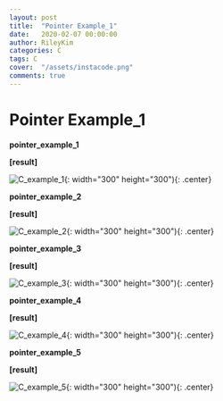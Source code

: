 ```yaml
---
layout: post
title:  "Pointer Example_1"
date:   2020-02-07 00:00:00
author: RileyKim
categories: C
tags: C
cover:  "/assets/instacode.png"
comments: true
---
```



# Pointer Example_1



**pointer_example_1**

<script src="https://gist.github.com/RileyKim/e7900591f43bc5ca5f9a06fd3be9a1ac.js" ></script>

**[result]**

![C_example_1](https://user-images.githubusercontent.com/24997255/72239268-cbd96a00-3623-11ea-89fa-4f3245f7989f.PNG){: width="300" height="300"){: .center}





**pointer_example_2**

<script src="https://gist.github.com/RileyKim/547fb53fc93c677de16344928dd90e1e.js" ></script>

**[result]**

![C_example_2](https://user-images.githubusercontent.com/24997255/72239351-1f4bb800-3624-11ea-8952-5f1990232183.PNG){: width="300" height="300"){: .center}





**pointer_example_3**

<script src="https://gist.github.com/RileyKim/2302d3a956cad73753f1c9cce76a5b5b.js"></script>

**[result]**

![C_example_3](https://user-images.githubusercontent.com/24997255/72241862-46f24e80-362b-11ea-888b-d1484e73ca30.PNG){: width="300" height="300"){: .center}





**pointer_example_4**

<script src="https://gist.github.com/RileyKim/6e37928bea28edd1d0b2bf3c3ff79dbe.js"></script>

**[result]**

![C_example_4](https://user-images.githubusercontent.com/24997255/72305391-f1fc1a00-36b6-11ea-9dc9-85422a7543f6.PNG){: width="300" height="300"){: .center}



**pointer_example_5**

<script src="https://gist.github.com/RileyKim/2626cbb04bdd197aeed4277f491b3183.js"></script>

**[result]**

![C_example_5](https://user-images.githubusercontent.com/24997255/72413851-12f66500-37b4-11ea-9c29-9894525f1680.PNG){: width="300" height="300"){: .center}

